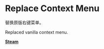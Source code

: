 # Replace Context Menu

替换原版右键菜单。

Replaced vanilla context menu.

[__Steam__](https://steamcommunity.com/sharedfiles/filedetails/?id=3403563363)
